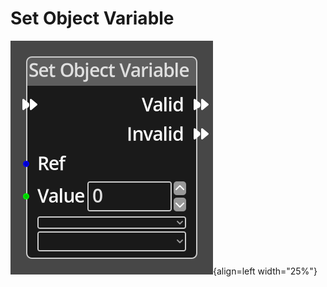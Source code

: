 
# Set Object Variable

![Set Object Variable Node](../../assets/nodes/set_object_variable.png){align=left width="25%"}
